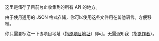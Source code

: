 这里是储存了目前为止收集到的所有 API 的地方。

由于使用通用的 JSON 格式存储，你可以使用这些文件用在其他语言。方便移植。

你只需要标注一下该项目地址（指[原项目地址](https://github.com/MoyuScript/bilibili-api)）即可。无需通知我（指[原作者](https://github.com/MoyuScript)）。
